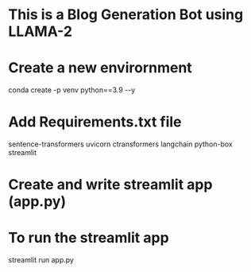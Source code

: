 # This is a Blog Generation Bot using LLAMA-2 

# Create a new envirornment
conda create -p venv python==3.9 --y

# Add Requirements.txt file
sentence-transformers
uvicorn
ctransformers
langchain
python-box
streamlit

# Create and write streamlit app (app.py)

# To run the streamlit app
streamlit run app.py